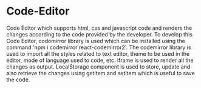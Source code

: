 # Code-Editor
Code Editor which supports html, css and javascript code and renders the changes according to the code provided by the developer.
To develop this Code Editor, codemirror library is used which can be installed using the command 'npm i codemirror react-codemirror2'.
The codemirror library is used to import all the styles related to text editor, theme to be used in the editor, mode of language used to code, etc. 
iframe is used to render all the changes as output.
LocalStorage component is used to store, update and also retrieve the changes using getItem and setItem which is useful to save the code.
